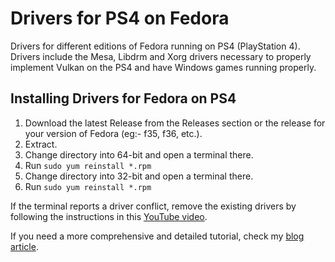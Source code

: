# Drivers for PS4 on Fedora
Drivers for different editions of Fedora running on PS4 (PlayStation 4). Drivers include the Mesa, Libdrm and Xorg drivers necessary to properly implement Vulkan on the PS4 and have Windows games running properly.

## Installing Drivers for Fedora on PS4
1. Download the latest Release from the Releases section or the release for your version of Fedora (eg:- f35, f36, etc.).
2. Extract.
3. Change directory into 64-bit and open a terminal there.
4. Run `sudo yum reinstall *.rpm`
5. Change directory into 32-bit and open a terminal there.
6. Run `sudo yum reinstall *.rpm`

If the terminal reports a driver conflict, remove the existing drivers by following the instructions in this [YouTube video](https://www.youtube.com/watch?v=HgMa8vi--I4&t=173s).

If you need a more comprehensive and detailed tutorial, check my [blog article](https://ps4linux.com/make-ps4-linux-distro/#Step_4_Install_PS4_Linux_drivers_for_the_PS4_Linux_distro).
